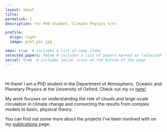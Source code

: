 ```yaml
---
layout: about
title:
permalink: /
description: <t> PhD student, Climate Physics </t>

profile:
  align: right
  image: prof_pic.jpg

news: true  # includes a list of news items
selected_papers: false # includes a list of papers marked as "selected={true}"
social: true  # includes social icons at the bottom of the page
---
```


<p>&nbsp;</p>


Hi there! I am a PhD student in the Department of Atmospheric, Oceanic and Planetary Physics at the University of Oxford. Check out my cv [here!](https://andrewwilliams3142.github.io/assets/pdf/resume_williams_june22.pdf)

My work focuses on understanding the role of clouds and large-scale circulation in climate change and connecting the results from complex models to basic, physical theory. 

You can find out some more about the projects I've been involved with on my [publications](https://andrewwilliams3142.github.io/publications/) page.
